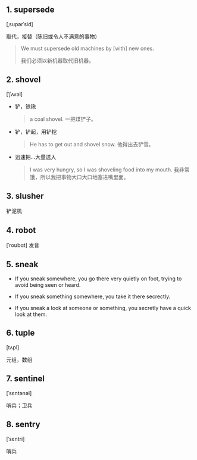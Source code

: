 ## 1. supersede

[ˌsupərˈsid]

取代，接替（陈旧或令人不满意的事物）

> We must supersede old machines by [with] new ones.
> 
> 我们必须以新机器取代旧机器。

## 2. shovel

[ˈʃʌvəl]

- 铲，铁锹
  
  > a coal shovel. 一把煤铲子。

- 铲，铲起，用铲挖
  
  > He has to get out and shovel snow. 他得出去铲雪。

- 迅速把...大量送入
  
  > I was very hungry, so I was shoveling food into my mouth. 我非常饿，所以我把事物大口大口地塞进嘴里面。

## 3. slusher

铲泥机



## 4. robot

[ˈroʊbɑt] 发音



## 5. sneak

- If you sneak somewhere, you go there very quietly on foot, trying to avoid being seen or heard.

- If you sneak something somewhere, you take it there secrectly.

- If you sneak a look at someone or something, you secretly have a quick look at them.

## 6. tuple

[tʌpl]

元组，数组

## 7. sentinel

[ˈsɛntənəl]

哨兵；卫兵

## 8. sentry

[ˈsɛntri]

哨兵
